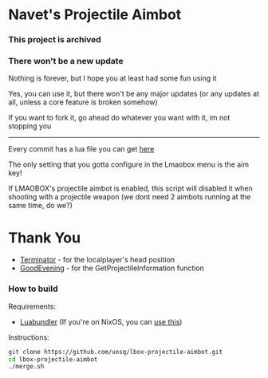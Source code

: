 # Navet's Projectile Aimbot

### This project is archived

### There won't be a new update

Nothing is forever, but I hope you at least had some fun using it

Yes, you can use it, but there won't be any major updates (or any updates at all, unless a core feature is broken somehow)

If you want to fork it, go ahead do whatever you want with it, im not stopping you

---

Every commit has a lua file you can get [here](https://github.com/uosq/lbox-projectile-aimbot/actions)

The only setting that you gotta configure in the Lmaobox menu is the aim key!

If LMAOBOX's projectile aimbot is enabled, this script will disabled it when shooting with a projectile weapon (we dont need 2 aimbots running at the same time, do we?)

# Thank You

- [Terminator](https://github.com/titaniummachine1/) - for the localplayer's head position
- [GoodEvening](https://github.com/GoodEveningFellOff) - for the GetProjectileInformation function

### How to build

Requirements:

- [Luabundler](https://github.com/Benjamin-Dobell/luabundler) (If you're on NixOS, you can [use this](https://github.com/uosq/luabundler-nix))

Instructions:

```bash
git clone https://github.com/uosq/lbox-projectile-aimbot.git
cd lbox-projectile-aimbot
./merge.sh
```
